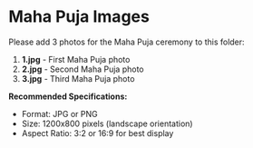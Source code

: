 # Maha Puja Images

Please add 3 photos for the Maha Puja ceremony to this folder:

1. **1.jpg** - First Maha Puja photo
2. **2.jpg** - Second Maha Puja photo
3. **3.jpg** - Third Maha Puja photo

**Recommended Specifications:**
- Format: JPG or PNG
- Size: 1200x800 pixels (landscape orientation)
- Aspect Ratio: 3:2 or 16:9 for best display

